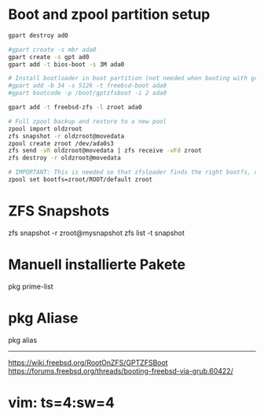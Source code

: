 # Boot and zpool partition setup


```bash
gpart destroy ad0

#gpart create -s mbr ada0
gpart create -s gpt ad0
gpart add -t bios-boot -s 3M ada0

# Install bootloader in boot partition (not needed when booting with grub)
#gpart add -b 34 -s 512k -t freebsd-boot ada0
#gpart bootcode -p /boot/gptzfsboot -i 2 ada0

gpart add -t freebsd-zfs -l zroot ada0

# Full zpool backup and restore to a new pool
zpool import oldzroot
zfs snapshot -r oldzroot@movedata
zpool create zroot /dev/ada0s3
zfs send -vR oldzroot@movedata | zfs receive -vFd zroot
zfs destroy -r oldzroot@movedata

# IMPORTANT: This is needed so that zfsloader finds the right bootfs, otherwise it will will complain about missing "loader.lua"
zpool set bootfs=zroot/ROOT/default zroot 
```
# ZFS Snapshots

zfs snapshot -r zroot@mysnapshot
zfs list -t snapshot

# Manuell installierte Pakete

pkg prime-list

# pkg Aliase

pkg alias

---

https://wiki.freebsd.org/RootOnZFS/GPTZFSBoot
https://forums.freebsd.org/threads/booting-freebsd-via-grub.60422/

# vim: ts=4:sw=4
